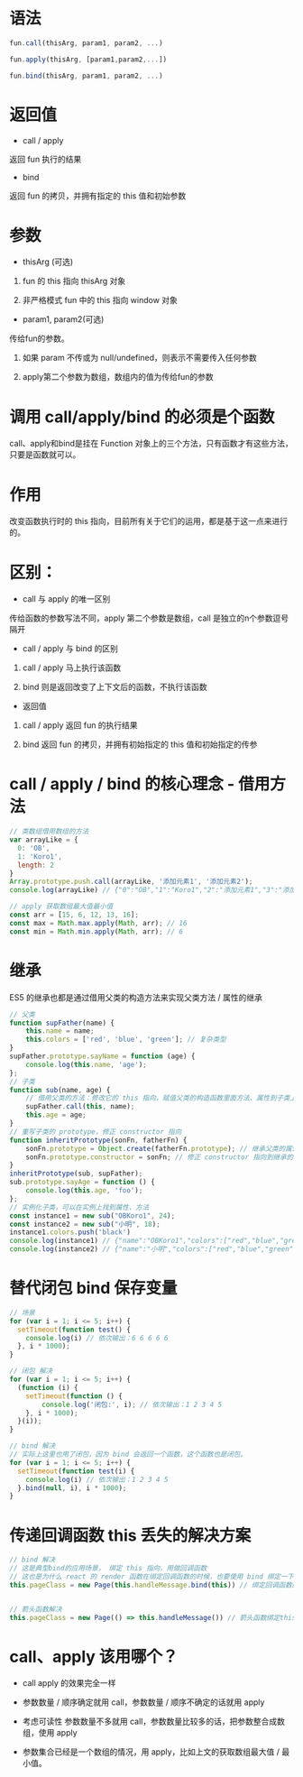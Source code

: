 # 语法

```js
fun.call(thisArg, param1, param2, ...)

fun.apply(thisArg, [param1,param2,...])

fun.bind(thisArg, param1, param2, ...)
```

# 返回值

- call / apply

返回 fun 执行的结果

- bind

返回 fun 的拷贝，并拥有指定的 this 值和初始参数


# 参数

- thisArg (可选)

1. fun 的 this 指向 thisArg 对象

2. 非严格模式 fun 中的 this 指向 window 对象


- param1, param2(可选)

传给fun的参数。

1. 如果 param 不传或为 null/undefined，则表示不需要传入任何参数

2. apply第二个参数为数组，数组内的值为传给fun的参数


# 调用 call/apply/bind 的必须是个函数

call、apply和bind是挂在 Function 对象上的三个方法，只有函数才有这些方法，只要是函数就可以。


# 作用

改变函数执行时的 this 指向，目前所有关于它们的运用，都是基于这一点来进行的。


# 区别：

- call 与 apply 的唯一区别

传给函数的参数写法不同，apply 第二个参数是数组，call 是独立的n个参数逗号隔开


- call / apply 与 bind 的区别

1. call / apply 马上执行该函数

2. bind 则是返回改变了上下文后的函数，不执行该函数


- 返回值

1. call / apply 返回 fun 的执行结果

2. bind 返回 fun 的拷贝，并拥有初始指定的 this 值和初始指定的传参


# call / apply / bind 的核心理念 - 借用方法

```js
// 类数组借用数组的方法
var arrayLike = {
  0: 'OB',
  1: 'Koro1',
  length: 2
}
Array.prototype.push.call(arrayLike, '添加元素1', '添加元素2');
console.log(arrayLike) // {"0":"OB","1":"Koro1","2":"添加元素1","3":"添加元素2","length":4}
```
```js
// apply 获取数组最大值最小值
const arr = [15, 6, 12, 13, 16];
const max = Math.max.apply(Math, arr); // 16
const min = Math.min.apply(Math, arr); // 6
```


# 继承

ES5 的继承也都是通过借用父类的构造方法来实现父类方法 / 属性的继承
```js
// 父类
function supFather(name) {
    this.name = name;
    this.colors = ['red', 'blue', 'green']; // 复杂类型
}
supFather.prototype.sayName = function (age) {
    console.log(this.name, 'age');
};
// 子类
function sub(name, age) {
    // 借用父类的方法：修改它的 this 指向，赋值父类的构造函数里面方法、属性到子类上
    supFather.call(this, name);
    this.age = age;
}
// 重写子类的 prototype，修正 constructor 指向
function inheritPrototype(sonFn, fatherFn) {
    sonFn.prototype = Object.create(fatherFn.prototype); // 继承父类的属性以及方法
    sonFn.prototype.constructor = sonFn; // 修正 constructor 指向到继承的那个函数上
}
inheritPrototype(sub, supFather);
sub.prototype.sayAge = function () {
    console.log(this.age, 'foo');
};
// 实例化子类，可以在实例上找到属性、方法
const instance1 = new sub("OBKoro1", 24);
const instance2 = new sub("小明", 18);
instance1.colors.push('black')
console.log(instance1) // {"name":"OBKoro1","colors":["red","blue","green","black"],"age":24}
console.log(instance2) // {"name":"小明","colors":["red","blue","green"],"age":18} 
```

# 替代闭包 bind 保存变量

```js
// 场景
for (var i = 1; i <= 5; i++) {
  setTimeout(function test() {
    console.log(i) // 依次输出：6 6 6 6 6
  }, i * 1000);
}

// 闭包 解决
for (var i = 1; i <= 5; i++) {
  (function (i) {
    setTimeout(function () {
        console.log('闭包:', i); // 依次输出：1 2 3 4 5
    }, i * 1000);
  }(i));
}

// bind 解决
// 实际上这里也用了闭包，因为 bind 会返回一个函数，这个函数也是闭包。
for (var i = 1; i <= 5; i++) {
  setTimeout(function test(i) {
    console.log(i) // 依次输出：1 2 3 4 5
  }.bind(null, i), i * 1000);
}
```


# 传递回调函数 this 丢失的解决方案

```js
// bind 解决
// 这是典型bind的应用场景， 绑定 this 指向，用做回调函数
// 这也是为什么 react 的 render 函数在绑定回调函数的时候，也要使用 bind 绑定一下 this 的指向，也是因为同样的问题以及原理。
this.pageClass = new Page(this.handleMessage.bind(this)) // 绑定回调函数的this指向


// 箭头函数解决
this.pageClass = new Page(() => this.handleMessage()) // 箭头函数绑定this指向
```


# call、apply 该用哪个？

- call apply 的效果完全一样

- 参数数量 / 顺序确定就用 call，参数数量 / 顺序不确定的话就用 apply

- 考虑可读性 参数数量不多就用 call，参数数量比较多的话，把参数整合成数组，使用 apply

- 参数集合已经是一个数组的情况，用 apply，比如上文的获取数组最大值 / 最小值。



